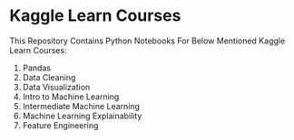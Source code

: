 # Kaggle Learn Courses

This Repository Contains Python Notebooks For Below Mentioned Kaggle Learn Courses:
1. Pandas
2. Data Cleaning
3. Data Visualization
4. Intro to Machine Learning
5. Intermediate Machine Learning
6. Machine Learning Explainability
7. Feature Engineering
